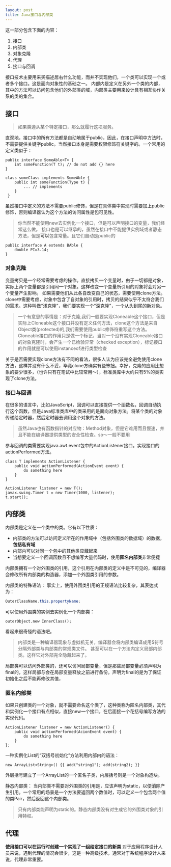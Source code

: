 ```yaml
---
layout: post
title: Java接口与内部类
---
```

这一部分包含下面的内容：

1. 接口
2. 内部类
3. 对象克隆
4. 代理
5. 接口与回调

接口技术主要用来买描述居右什么功能，而并不实现他们，一个类可以实现一个或者多个接口。这是面向对象性的基础之一。
内部内是定义在另外一个类的内部，其中的方法可以访问包含他们的外部类的域，内部类主要用来设计具有相互协作关系的类的集合。

## 接口 ##
> 如果类遵从某个特定接口，那么就履行这项服务。

直观地，接口中的所有方法都是自动地属于public，因此，在接口声明中方法时，不需要提供关键字public。当然接口本身是需要权限修饰符关键字的。一个常用的定义类似于：


    public interface SomeAble<T> {
    	int someFunction(T t); // do not add {} here
    }

    class someClass implements SomeAble { 
    	public int someFunction(Type t) {
    		... // implements
    	}
     }


虽然接口中定义的方法不需要public修饰，但是在具体类中实现时需要加上public修饰，否则编译器认为这个方法的访问属性是包可见性。

> 你当然不能使用new去实例化一个接口，但是可以声明接口的变量，我们经常这么做。
> 接口也是可以继承的，虽然在接口中不能提供实例域或者静态方法，但是**可以**包含常量。且它们自动是public的


    public interface A extends BAble {
    	double PI=3.14;
    }

### 对象克隆 ###
变量拷贝是一个经常需要考虑的操作。直接拷贝一个变量时，由于一切都是对象，实际上两个变量都是引用同一个对象。这样改变一个变量所引用的对象将会对另一个变量产生影响。
如果需要他们从此各自改变自己的状态，需要使用clone方法。clone中需要考虑，对象中包含了自对象的引用时，拷贝的结果似乎不太符合我们的需求。这种叫做“浅克隆”，我们要实现一个“深克隆”，一个从头到尾的新对象。

> 一个有意思的事情是：对于克隆,我们一般要实现Cloneable这个接口，但是实际上Cloneable这个接口并没有定义任何方法，clone这个方法是来自Object类(protected)的,我们需要使用public修饰符重写这个方法。
> Cloneable接口的作用只是做一个标记，当对一个没有实现Cloneable接口的对象克隆时，会产生一个已检验异常（checked exception），标记接口的作用就是可以使用instanceof进行类型检查

关于是否需要实现clone方法有不同的看法，很多人认为应该完全避免使用clone方法，这样并没有什么不妥，毕竟clone方确实有些笨拙。幸好，克隆的应用比想象的要少很多，（也许只有在笔试中比较常用～），标准类库中大约只有5%的类实现了clone方法。


### 接口与回调 ###
在很多的语言中，比如JavaScript，回调可以直接提供一个函数名，回调自动执行这个函数，但是Java标准类库中的类采用的是面向对象方法。将某个类的对象传递给定时器，然后定时器去调用这个对象的方法。

> 虽然Java也有函数指针的对应物：Method对象，但是它难用而且慢速，并且不能在编译器提供类型的安全性检查。so～一般不要用

参与回调的类需要实现java.awt.event包中的ActionListener接口。实现接口的actionPerformed方法。


    class T implements ActionListener {
    	public void actionPerformed(ActionEvent event) {
    		do something here
    	}
    }

    ActionListener listener = new T();
    javax.swing.Timer t = new Timer(1000, listener);
    t.start();


## 内部类 ##
内部类是定义在一个类中的类。它有以下性质：
- 内部类的方法可以访问定义所在的作用域中（包括外围类的数据域）的数据，**包括私有域**
- 内部内可以对同一个包中的其他类应藏起来
- 当想要定义一个回调函数且不想编写大量代码时，使用**匿名内部类**非常便捷

内部类拥有一个对外围类的引用，这个引用在内部类的定义中是不可见的，编译器会修改所有内部类的构造器，添加一个外围类引用的参数。

内部类的特殊语法：
事实上，使用外围类引用的正规语法比较复杂，其表达式为：
```java
OuterClassName.this.propertyName;
```
可以使用外围类的实例去实例化一个内部类：

    outerObject.new InnerClass();

看起来很奇怪的语法吧。
>内部类是一种编译器现象与虚拟机无关，编译器会将内部类编译成用$符号分隔外部类与内部类的常规类文件。
>甚至可以在一个方法内定义局部内部类。这样它对外部完全隐藏起来了。

局部类可以访问外部类的，还可以访问局部变量，但是那些局部变量必须声明为final的，这样局部与会在局部变量释放之前进行备份。声明为final的是为了保证初始化之后不能再修改其值，

### 匿名内部类 ###
如果只创建类的一个对象，就不需要命名这个类了，这种类称为匿名内部类，其代和实例化一个接口有点相似，直接new一个接口，在后面接一个花括号编写方法的实现代码。

    ActionListener listener = new ActionListener() {
    	public void actionPerformed(AcionEvent event) {
    		do something here
    	}
    };


一种实例化List的“双括号初始化”方法利用内部内的语法：

    new ArrayList<String>() {{ add("string1"); add(string2); }}

外层括号建立了一个ArrayList的一个匿名子类，内层括号则是一个对象构造块。

静态内部类：
当内部类不需要对外围类的引用是，应该声明为static，以便消除产生引用。一个常用的场景是一个方法要返回两个数值时，可以定义一个包含两个值的类Pair，然后返回这个内部类。
> 只有内部类能声明为static的。静态内部类没有对生成它的外围类对象的引用特权。

## 代理 ##
**使用接口可以在运行时创建一个实现了一组给定接口的新类**
对于应用程序设计人员来说，遇到代理的情况会很少，这是一种高级技术，通常对于系统程序设计人来说，代理非常重要。


